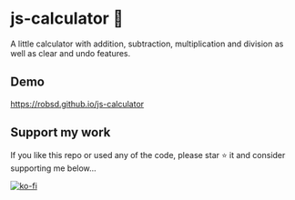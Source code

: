 # js-calculator 🔢

A little calculator with addition, subtraction, multiplication and division as well as clear and undo features.

## Demo

https://robsd.github.io/js-calculator

## Support my work

If you like this repo or used any of the code, please star ⭐ it and consider supporting me below...

[![ko-fi](https://ko-fi.com/img/githubbutton_sm.svg)](https://ko-fi.com/F1F34TIDQ)